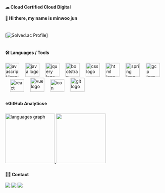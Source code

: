 <!DOCTYPE html>
<html lang="pt-br">
<head>
    <meta charset="UTF-8">
    <meta name="viewport" content="width=device-width, initial-scale=1">
    <link rel="stylesheet" type="text/css" href="estilo.css">
</head>
<body>

 
####  ☁ Cloud Certified Cloud Digital

####  👋 Hi there, my name is minwoo jun

<img src="https://i.imgur.com/h1q7oo1.jpg" width="780" height="5">

[![Solved.ac Profile](http://mazassumnida.wtf/api/v2/generate_badge?username=manex3)]

<img src="https://i.imgur.com/h1q7oo1.jpg" width="780" height="5">

####   🛠️ Languages / Tools
 

<div align="left">
  <img src="https://cdn.jsdelivr.net/gh/devicons/devicon/icons/javascript/javascript-original.svg" height="45" alt="javascript logo"  />
  <img width="12" />
  <img src="https://cdn.jsdelivr.net/gh/devicons/devicon/icons/java/java-original.svg" height="45" alt="java logo"  />
  <img width="12" />
  <img src="https://skillicons.dev/icons?i=jquery" height="45" alt="jquery logo"  />
  <img width="12" />
  <img src="https://cdn.jsdelivr.net/gh/devicons/devicon/icons/bootstrap/bootstrap-original.svg" height="45" alt="bootstrap logo"  />
  <img width="12" />
  <img src="https://skillicons.dev/icons?i=css" height="45" alt="css logo"  />
  <img width="12" />
  <img src="https://skillicons.dev/icons?i=html" height="45" alt="html logo"  />
  <img width="12" />
  <img src="https://skillicons.dev/icons?i=spring" height="45" alt="spring logo"  />
  <img width="12" />
  <img src="https://skillicons.dev/icons?i=gcp" height="45" alt="gcp logo"  />
  <img width="12" />
  <img src="https://techstack-generator.vercel.app/react-icon.svg" alt="react logo" width="45" height="40" />
  <img width="12" />
  <img src="https://skillicons.dev/icons?i=vue" height="45" alt="vue logo"  />
  <img width="12" />
  <img src="https://techstack-generator.vercel.app/sass-icon.svg" alt="icon" width="45" height="40" />
  <img width="12" />
  <img src="https://cdn.jsdelivr.net/gh/devicons/devicon/icons/git/git-original.svg" height="45" alt="git logo"  />
  <img width="12" />


<img src="https://i.imgur.com/h1q7oo1.jpg" width="780" height="5">

#### ⭐GitHub Analytics⭐

<a href="https://github.com/manex3">

  <img height="160" alt="languages graph" src="https://github-readme-stats-eight-theta.vercel.app/api?username=manex3&show_icons=true&theme=algolia&include_all_commits=true&count_private=true"/>
  <img height="160" src="https://github-readme-stats-eight-theta.vercel.app/api/top-langs/?username=manex3&layout=compact&langs_count=8&theme=algolia"/>
</a>

<img src="https://i.imgur.com/h1q7oo1.jpg" width="780" height="5">

#### 🤝🏻 Contact
<a href="https://twitter.com/manex3dj"><img src="https://img.shields.io/badge/-@manex3-1877F2?style=flat&logo=Twitter&logoColor=white"/></a>
<a href="https://www.instagram.com/invites/contact/?i=1w5tbi5x9ej4s&utm_content=2wtxfzl"> <img src="https://img.shields.io/badge/-@manex3-1877F2?style=flat&logo=Instagram&logoColor=white"/></a>
<a href="mailto:manex3@nate.com"><img src="https://img.shields.io/badge/-manex3@nate.com-D14836?style=flat&logo=Gmail&logoColor=white"/></a>
<img src="https://i.imgur.com/h1q7oo1.jpg" width="780" height="5">


</body>
</html>
